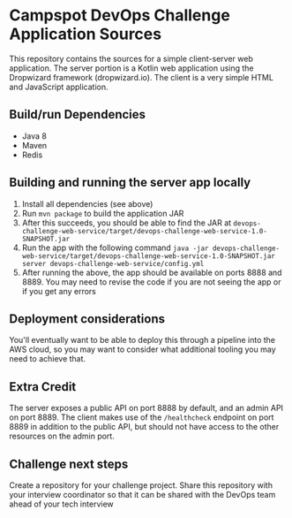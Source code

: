 # Campspot DevOps Challenge Application Sources

This repository contains the sources for a simple client-server web application. The server portion is a Kotlin web application using the Dropwizard framework (dropwizard.io). The client is a very simple HTML and JavaScript application. 

## Build/run Dependencies
 - Java 8
 - Maven
 - Redis

## Building and running the server app locally
 1. Install all dependencies (see above)
 1. Run `mvn package` to build the application JAR
 1. After this succeeds, you should be able to find the JAR at `devops-challenge-web-service/target/devops-challenge-web-service-1.0-SNAPSHOT.jar`
 1. Run the app with the following command `java -jar devops-challenge-web-service/target/devops-challenge-web-service-1.0-SNAPSHOT.jar server devops-challenge-web-service/config.yml`
 1. After running the above, the app should be available on ports 8888 and 8889. You may need to revise the code if you are not seeing the app or if you get any errors

## Deployment considerations 
You'll eventually want to be able to deploy this through a pipeline into the AWS cloud, so you may want to consider what additional tooling you may need to achieve that.

## Extra Credit
The server exposes a public API on port 8888 by default, and an admin API on port 8889. The client makes use of the `/healthcheck` endpoint on port 8889 in addition to the public API, but should not have access to the other resources on the admin port.

## Challenge next steps
Create a repository for your challenge project. Share this repository with your interview coordinator so that it can be shared with the DevOps team ahead of your tech interview
